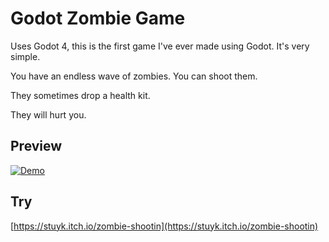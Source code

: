 # Godot Zombie Game

Uses Godot 4, this is the first game I've ever made using Godot. It's very simple.

You have an endless wave of zombies. You can shoot them.

They sometimes drop a health kit.

They will hurt you.

## Preview

[![Demo](https://i.ytimg.com/vi/dMBbb_BKyBs/hqdefault.jpg)](https://www.youtube.com/watch?v=dMBbb_BKyBs)

## Try

[https://stuyk.itch.io/zombie-shootin](https://stuyk.itch.io/zombie-shootin)
